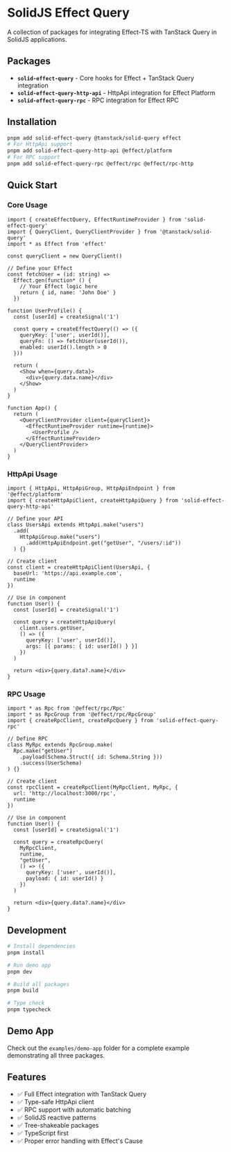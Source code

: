 # SolidJS Effect Query

A collection of packages for integrating Effect-TS with TanStack Query in SolidJS applications.

## Packages

- **`solid-effect-query`** - Core hooks for Effect + TanStack Query integration
- **`solid-effect-query-http-api`** - HttpApi integration for Effect Platform
- **`solid-effect-query-rpc`** - RPC integration for Effect RPC

## Installation

```bash
pnpm add solid-effect-query @tanstack/solid-query effect
# For HttpApi support
pnpm add solid-effect-query-http-api @effect/platform
# For RPC support  
pnpm add solid-effect-query-rpc @effect/rpc @effect/rpc-http
```

## Quick Start

### Core Usage

```tsx
import { createEffectQuery, EffectRuntimeProvider } from 'solid-effect-query'
import { QueryClient, QueryClientProvider } from '@tanstack/solid-query'
import * as Effect from 'effect'

const queryClient = new QueryClient()

// Define your Effect
const fetchUser = (id: string) => 
  Effect.gen(function* () {
    // Your Effect logic here
    return { id, name: 'John Doe' }
  })

function UserProfile() {
  const [userId] = createSignal('1')
  
  const query = createEffectQuery(() => ({
    queryKey: ['user', userId()],
    queryFn: () => fetchUser(userId()),
    enabled: userId().length > 0
  }))
  
  return (
    <Show when={query.data}>
      <div>{query.data.name}</div>
    </Show>
  )
}

function App() {
  return (
    <QueryClientProvider client={queryClient}>
      <EffectRuntimeProvider runtime={runtime}>
        <UserProfile />
      </EffectRuntimeProvider>
    </QueryClientProvider>
  )
}
```

### HttpApi Usage

```tsx
import { HttpApi, HttpApiGroup, HttpApiEndpoint } from '@effect/platform'
import { createHttpApiClient, createHttpApiQuery } from 'solid-effect-query-http-api'

// Define your API
class UsersApi extends HttpApi.make("users")
  .add(
    HttpApiGroup.make("users")
      .add(HttpApiEndpoint.get("getUser", "/users/:id"))
  ) {}

// Create client
const client = createHttpApiClient(UsersApi, {
  baseUrl: 'https://api.example.com',
  runtime
})

// Use in component
function User() {
  const [userId] = createSignal('1')
  
  const query = createHttpApiQuery(
    client.users.getUser,
    () => ({
      queryKey: ['user', userId()],
      args: [{ params: { id: userId() } }]
    })
  )
  
  return <div>{query.data?.name}</div>
}
```

### RPC Usage

```tsx
import * as Rpc from '@effect/rpc/Rpc'
import * as RpcGroup from '@effect/rpc/RpcGroup'
import { createRpcClient, createRpcQuery } from 'solid-effect-query-rpc'

// Define RPC
class MyRpc extends RpcGroup.make(
  Rpc.make("getUser")
    .payload(Schema.Struct({ id: Schema.String }))
    .success(UserSchema)
) {}

// Create client
const rpcClient = createRpcClient(MyRpcClient, MyRpc, {
  url: 'http://localhost:3000/rpc',
  runtime
})

// Use in component
function User() {
  const [userId] = createSignal('1')
  
  const query = createRpcQuery(
    MyRpcClient,
    runtime,
    "getUser",
    () => ({
      queryKey: ['user', userId()],
      payload: { id: userId() }
    })
  )
  
  return <div>{query.data?.name}</div>
}
```

## Development

```bash
# Install dependencies
pnpm install

# Run demo app
pnpm dev

# Build all packages
pnpm build

# Type check
pnpm typecheck
```

## Demo App

Check out the `examples/demo-app` folder for a complete example demonstrating all three packages.

## Features

- ✅ Full Effect integration with TanStack Query
- ✅ Type-safe HttpApi client
- ✅ RPC support with automatic batching
- ✅ SolidJS reactive patterns
- ✅ Tree-shakeable packages
- ✅ TypeScript first
- ✅ Proper error handling with Effect's Cause